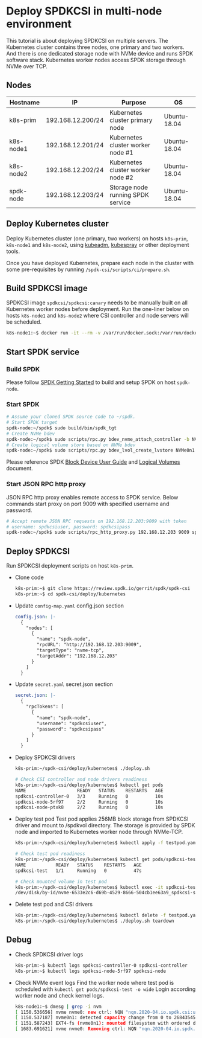 # Deploy SPDKCSI in multi-node environment

This tutorial is about deploying SPDKCSI on multiple servers. The Kubernetes cluster contains three nodes, one primary and two workers. And there is one dedicated storage node with NVMe device and runs SPDK software stack. Kubernetes worker nodes access SPDK storage through NVMe over TCP.

## Nodes

| Hostname   | IP                | Purpose                           | OS           |
| ---------- | ----------------- | --------------------------------- | ------------ |
| k8s-prim   | 192.168.12.200/24 | Kubernetes cluster primary node   | Ubuntu-18.04 |
| k8s-node1  | 192.168.12.201/24 | Kubernetes cluster worker node #1 | Ubuntu-18.04 |
| k8s-node2  | 192.168.12.202/24 | Kubernetes cluster worker node #2 | Ubuntu-18.04 |
| spdk-node  | 192.168.12.203/24 | Storage node running SPDK service | Ubuntu-18.04 |

## Deploy Kubernetes cluster

Deploy Kubernetes cluster (one primary, two workers) on hosts `k8s-prim`, `k8s-node1` and `k8s-node2`, using [kubeadm](https://github.com/kubernetes/kubeadm), [kubespray](https://github.com/kubernetes-sigs/kubespray) or other deployment tools.

Once you have deployed Kubernetes, prepare each node in the cluster with some pre-requisites by running `/spdk-csi/scripts/ci/prepare.sh`.

## Build SPDKCSI image

SPDKCSI image `spdkcsi/spdkcsi:canary` needs to be manually built on all Kubernetes worker nodes before deployment.
Run the one-liner below on hosts `k8s-node1` and `k8s-node2` where CSI controller and node servers will be scheduled.
```bash
k8s-node1:~$ docker run -it --rm -v /var/run/docker.sock:/var/run/docker.sock golang:1.14 bash -c "apt update && apt install -y make git docker.io && git clone https://review.spdk.io/gerrit/spdk/spdk-csi && cd spdk-csi && make image"
```

## Start SPDK service

### Build SPDK
Please follow [SPDK Getting Started](https://spdk.io/doc/getting_started.html) to build and setup SPDK on host `spdk-node`.

### Start SPDK
```bash
# Assume your cloned SPDK source code to ~/spdk.
# Start SPDK target
spdk-node:~/spdk$ sudo build/bin/spdk_tgt
# Create NVMe bdev
spdk-node:~/spdk$ sudo scripts/rpc.py bdev_nvme_attach_controller -b NVMe0 -t PCIe -a <nvme-device-pcie-addr>
# Create logical volume store based on NVMe bdev
spdk-node:~/spdk$ sudo scripts/rpc.py bdev_lvol_create_lvstore NVMe0n1 lvs
```
Please reference SPDK [Block Device User Guide](https://spdk.io/doc/bdev.html) and [Logical Volumes](https://spdk.io/doc/logical_volumes.html) document.

### Start JSON RPC http proxy
JSON RPC http proxy enables remote access to SPDK service.
Below commands start proxy on port 9009 with specified username and password.
```bash
# Accept remote JSON RPC requests on 192.168.12.203:9009 with token
# username: spdkcsiuser, password: spdkcsipass
spdk-node:~/spdk$ sudo scripts/rpc_http_proxy.py 192.168.12.203 9009 spdkcsiuser spdkcsipass
```

## Deploy SPDKCSI

Run SPDKCSI deployment scripts on host `k8s-prim`.

- Clone code
  ```bash
  k8s-prim:~$ git clone https://review.spdk.io/gerrit/spdk/spdk-csi
  k8s-prim:~$ cd spdk-csi/deploy/kubernetes
  ```

- Update `config-map.yaml` config.json section
  ```yaml
  config.json: |-
    {
      "nodes": [
        {
          "name": "spdk-node",
          "rpcURL": "http://192.168.12.203:9009",
          "targetType": "nvme-tcp",
          "targetAddr": "192.168.12.203"
        }
      ]
    }
  ```

- Update `secret.yaml` secret.json section
  ```yaml
  secret.json: |-
    {
      "rpcTokens": [
        {
          "name": "spdk-node",
          "username": "spdkcsiuser",
          "password": "spdkcsipass"
        }
      ]
    }
  ```

- Deploy SPDKCSI drivers
  ```bash
  k8s-prim:~/spdk-csi/deploy/kubernetes$ ./deploy.sh

  # Check CSI controller and node drivers readiness
  k8s-prim:~/spdk-csi/deploy/kubernetes$ kubectl get pods
  NAME                   READY   STATUS    RESTARTS   AGE
  spdkcsi-controller-0   3/3     Running   0          10s
  spdkcsi-node-5rf97     2/2     Running   0          10s
  spdkcsi-node-ptxk8     2/2     Running   0          10s
  ```

- Deploy test pod
Test pod applies 256MB block storage from SPDKCSI driver and mount to /spdkvol directory. The storage is provided by SPDK node and imported to Kubernetes worker node through NVMe-TCP.
  ```bash
  k8s-prim:~/spdk-csi/deploy/kubernetes$ kubectl apply -f testpod.yaml

  # Check test pod readiness
  k8s-prim:~/spdk-csi/deploy/kubernetes$ kubectl get pods/spdkcsi-test
  NAME           READY   STATUS    RESTARTS   AGE
  spdkcsi-test   1/1     Running   0          47s

  # Check mounted volume in test pod
  k8s-prim:~/spdk-csi/deploy/kubernetes$ kubectl exec -it spdkcsi-test mount | grep spdk
  /dev/disk/by-id/nvme-6533e2c6-d69b-4529-8666-504cb1ee63a9_spdkcsi-sn on /spdkvol type ext4 (rw,relatime)
  ```

- Delete test pod and CSI drivers
  ```bash
  k8s-prim:~/spdk-csi/deploy/kubernetes$ kubectl delete -f testpod.yaml
  k8s-prim:~/spdk-csi/deploy/kubernetes$ ./deploy.sh teardown
  ```

## Debug

- Check SPDKCSI driver logs
  ```bash
  k8s-prim:~$ kubectl logs spdkcsi-controller-0 spdkcsi-controller
  k8s-prim:~$ kubectl logs spdkcsi-node-5rf97 spdkcsi-node
  ```

- Check NVMe event logs
Find the worker node where test pod is scheduled with `kubectl get pods/spdkcsi-test -o wide`
Login according worker node and check kernel logs.
  ```bash
  k8s-node1:~$ dmesg | grep -i nvm
  [ 1150.536656] nvme nvme0: new ctrl: NQN "nqn.2020-04.io.spdk.csi:uuid:57d00891-f065-4fce-9f04-6ee4ab59ea42", addr 192.168.122.203:4420
  [ 1150.537187] nvme0n1: detected capacity change from 0 to 268435456
  [ 1151.587243] EXT4-fs (nvme0n1): mounted filesystem with ordered data mode. Opts: (null)
  [ 1683.691621] nvme nvme0: Removing ctrl: NQN "nqn.2020-04.io.spdk.csi:uuid:57d00891-f065-4fce-9f04-6ee4ab59ea42"
  ```

